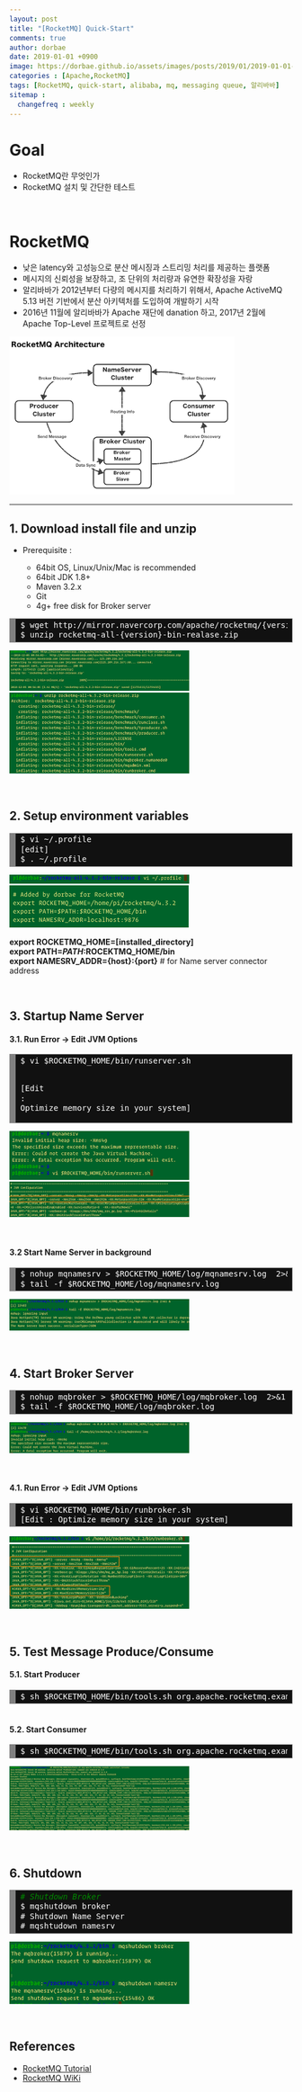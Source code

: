 ```yaml
---
layout: post
title: "[RocketMQ] Quick-Start"
comments: true
author: dorbae
date: 2019-01-01 +0900
image: https://dorbae.github.io/assets/images/posts/2019/01/2019-01-01-apache-rocketmq-quickstart_thumnail.png
categories : [Apache,RocketMQ]
tags: [RocketMQ, quick-start, alibaba, mq, messaging queue, 알리바바]
sitemap :
  changefreq : weekly
---
```


# Goal
* RocketMQ란 무엇인가
* RocketMQ 설치 및 간단한 테스트

<br/>

# RocketMQ
  
* 낮은 latency와 고성능으로 분산 메시징과 스트리밍 처리를 제공하는 플랫폼
* 메시지의 신뢰성을 보장하고, 조 단위의 처리량과 유연한 확장성을 자랑
* 알리바바가 2012년부터 다량의 메시지를 처리하기 위해서, Apache ActiveMQ 5.13 버전 기반에서 분산 아키텍처를 도입하여 개발하기 시작
* 2016년 11월에 알리바바가 Apache 재단에 danation 하고, 2017년 2월에 Apache Top-Level 프로젝트로 선정
  
![RocketMQ Architecture](/assets/images/posts/2019/01/2019-01-01-apache-rocketmq-quickstart-001.png)
  
---
  
## 1. Download install file and unzip
* Prerequisite : 

  * 64bit OS, Linux/Unix/Mac is recommended
  * 64bit JDK 1.8+
  * Maven 3.2.x
  * Git
  * 4g+ free disk for Broker server
  
<div markdown="1" style="background: #111111; overflow:auto;width:auto;border:solid gray;border-width:.1em .1em .1em .8em;padding:.2em .6em;"><pre style="margin: 0; line-height: 125%"><span style="color: #ffffff">$ wget http://mirror.navercorp.com/apache/rocketmq/{version}/rocketmq-all-{version}-bin-release.zip</span>
<span style="color: #ffffff">$ unzip rocketmq-all-{version}-bin-realase.zip</span>
</pre></div>


  
![RocketMQ Architecture](/assets/images/posts/2019/01/2019-01-01-apache-rocketmq-quickstart-002.png)  
![RocketMQ Architecture](/assets/images/posts/2019/01/2019-01-01-apache-rocketmq-quickstart-003.png)  

<br/>

## 2. Setup environment variables

<div markdown="1" style="background: #111111; overflow:auto;width:auto;border:solid gray;border-width:.1em .1em .1em .8em;padding:.2em .6em;"><pre style="margin: 0; line-height: 125%"><span style="color: #ffffff">$ vi ~/.profile</span>
<span style="color: #ffffff">[edit]</span>
<span style="color: #ffffff">$ . ~/.profile</span>
</pre></div>
    
 

![RocketMQ Architecture](/assets/images/posts/2019/01/2019-01-01-apache-rocketmq-quickstart-004.png)    
![RocketMQ Architecture](/assets/images/posts/2019/01/2019-01-01-apache-rocketmq-quickstart-005.png)
  
**export ROCKETMQ_HOME=[installed_directory]**  
**export PATH=$PATH:$ROCEKTMQ_HOME/bin**  
**export NAMESRV_ADDR={host}:{port}**    # for Name server connector address  

<br/>

## 3. Startup Name Server
#### 3.1. Run Error -> Edit JVM Options

<div markdown="1" style="background: #111111; overflow:auto;width:auto;border:solid gray;border-width:.1em .1em .1em .8em;padding:.2em .6em;"><pre style="margin: 0; line-height: 125%"><span style="color: #ffffff">$ vi $ROCKETMQ_HOME/bin/runserver.sh</span>

<span style="color: #ffffff">[Edit</span> <span style="color: #ffffff">:</span> <span style="color: #ffffff">Optimize memory size in your system]</span>
</pre></div>



  
![RocketMQ Architecture](/assets/images/posts/2019/01/2019-01-01-apache-rocketmq-quickstart-006.png)  
![RocketMQ Architecture](/assets/images/posts/2019/01/2019-01-01-apache-rocketmq-quickstart-007.png)  

<br/>  

#### 3.2 Start Name Server in background

<div markdown="1" style="background: #111111; overflow:auto;width:auto;border:solid gray;border-width:.1em .1em .1em .8em;padding:.2em .6em;"><pre style="margin: 0; line-height: 125%"><span style="color: #ffffff">$ nohup mqnamesrv &gt; $ROCKETMQ_HOME/log/mqnamesrv.log  2&gt;&amp;1 &amp;</span>
<span style="color: #ffffff">$ tail -f $ROCKETMQ_HOME/log/mqnamesrv.log</span>
</pre></div>
  
![RocketMQ Architecture](/assets/images/posts/2019/01/2019-01-01-apache-rocketmq-quickstart-008.png)  
  
<br/> 

## 4. Start Broker Server

<div markdown="1" style="background: #111111; overflow:auto;width:auto;border:solid gray;border-width:.1em .1em .1em .8em;padding:.2em .6em;"><pre style="margin: 0; line-height: 125%"><span style="color: #ffffff">$ nohup mqbroker &gt; $ROCKETMQ_HOME/log/mqbroker.log  2&gt;&amp;1 &amp;</span>
<span style="color: #ffffff">$ tail -f $ROCKETMQ_HOME/log/mqbroker.log</span>
</pre></div>
  
![RocketMQ Architecture](/assets/images/posts/2019/01/2019-01-01-apache-rocketmq-quickstart-009.png)  

<br/>

#### 4.1. Run Error -> Edit JVM Options

<div markdown="1" style="background: #111111; overflow:auto;width:auto;border:solid gray;border-width:.1em .1em .1em .8em;padding:.2em .6em;"><pre style="margin: 0; line-height: 125%"><span style="color: #ffffff">$ vi $ROCKETMQ_HOME/bin/runbroker.sh</span>
<span style="color: #ffffff">[Edit</span> <span style="color: #ffffff">:</span> <span style="color: #ffffff">Optimize memory size in your system]</span>
</pre></div>
    
![RocketMQ Architecture](/assets/images/posts/2019/01/2019-01-01-apache-rocketmq-quickstart-010.png)  
![RocketMQ Architecture](/assets/images/posts/2019/01/2019-01-01-apache-rocketmq-quickstart-011.png)  
  
<br/>

## 5. Test Message Produce/Consume
#### 5.1. Start Producer

<div markdown="1" style="background: #111111; overflow:auto;width:auto;border:solid gray;border-width:.1em .1em .1em .8em;padding:.2em .6em;"><pre style="margin: 0; line-height: 125%"><span style="color: #ffffff">$ sh $ROCKETMQ_HOME/bin/tools.sh org.apache.rocketmq.example.quickstart.Producer</span>
</pre></div>
 
<br/>

#### 5.2. Start Consumer

<div markdown="1" style="background: #111111; overflow:auto;width:auto;border:solid gray;border-width:.1em .1em .1em .8em;padding:.2em .6em;"><pre style="margin: 0; line-height: 125%"><span style="color: #ffffff">$ sh $ROCKETMQ_HOME/bin/tools.sh org.apache.rocketmq.example.quickstart.Consumer</span>
</pre></div>

 
![RocketMQ Architecture](/assets/images/posts/2019/01/2019-01-01-apache-rocketmq-quickstart-013.png)  

<br/>

## 6. Shutdown

<div markdown="1" style="background: #111111; overflow:auto;width:auto;border:solid gray;border-width:.1em .1em .1em .8em;padding:.2em .6em;"><pre style="margin: 0; line-height: 125%"><span style="color: #008800; font-style: italic; background-color: #0f140f"># Shutdown Broker</span>
<span style="color: #ffffff">$ mqshutdown broker</span>
<span style="color: #ffffff"># Shutdown Name Server</span>
<span style="color: #ffffff"># mqshtudown namesrv</span>
</pre></div>

![RocketMQ Architecture](/assets/images/posts/2019/01/2019-01-01-apache-rocketmq-quickstart-014.png)  

<br/>

## References
* [RocketMQ Tutorial](https://rocketmq.apache.org/docs/quick-start/)
* [RocketMQ WiKi](https://en.wikipedia.org/wiki/Apache_RocketMQ)


